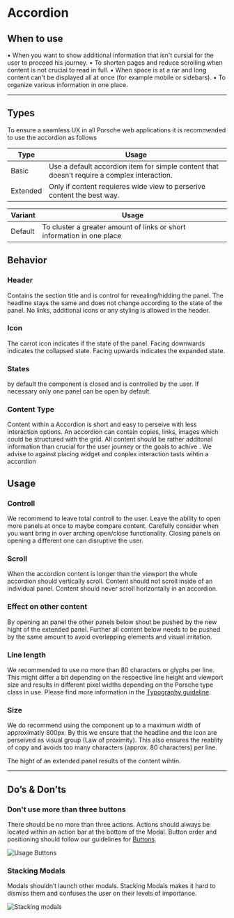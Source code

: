 # Accordion

## When to use

• When you want to show additional information that isn't cursial for the user to proceed his journey.
• To shorten pages and reduce scrolling when content is not crucial to read in full.
• When space is at a rar and long content can't be displayed all at once (for example mobile or sidebars).
• To organize various information in one place.
 

---

## Types

To ensure a seamless UX in all Porsche web applications it is recommended to use the accordion as follows

| Type | Usage |
|----|----|
| Basic | Use a default accordion item for simple content that doesn’t require a complex interaction. |
| Extended | Only if content requieres wide view to perserive content the best way. |



| Variant | Usage |
|----|----|
| Default | To cluster a greater amount of links or short information  in one place


## Behavior

### Header
Contains the section title and is control for revealing/hidding the panel. The headline stays the same and does not change according to the state of the panel. No links, additional icons or any styling is allowed in the header.

### Icon
The carrot icon indicates if the state of the panel. Facing downwards indicates the collapsed state. Facing upwards indicates the expanded state.

### States
by default the component is closed and is controlled by the user. If necessary only one panel can be open by default.

### Content Type
Content within a Accordion is short and easy to perseive with less interaction options. An accordion can contain copies, links, images which could be structured with the grid. All content should be rather additonal information than crucial for the user journey or the goals to achive . We advise to against placing widget and conplex interaction tasts wihtin a accordion


## Usage

### Controll
We recommend to leave total controll to the user. Leave the ability to open more panels at once to maybe compare content. Carefully consider when you want bring in over arching open/close functionality. Closing panels on opening a different one can disruptive the user.

### Scroll
When the accordion content is longer than the viewport the whole accordion should vertically scroll. Content should not scroll inside of an individual panel. Content should never scroll horizontally in an accordion.

### Effect on other content 
By opening an panel the other panels below shout be pushed by the new hight of the extended panel. Further all content below needs to be pushed by the same amount to avoid overlapping elements and visual irritation.

### Line length
We recommended to use no more than 80 characters or glyphs per line. This might differ a bit depending on the respective line height and viewport size and results in different pixel widths depending on the Porsche type class in use. Please find more information in the [Typography guideline](components/typography).

### Size
We do recommend using the component up to a maximum width of approximatly 800px. By this we ensure that the headline and the icon are perseived as visual group (Law of proximity). This also ensures the reablity of copy and avoids too many characters (approx. 80 characters) per line.

The hight of an extended panel results of the content wihtin.


---

## Do’s & Don’ts

### Don't use more than three buttons
There should be no more than three actions. Actions should always be located within an action bar at the bottom of the Modal. Button order and positioning should follow our guidelines for [Buttons](components/button/usage).

![Usage Buttons](./assets/modal-dialog-more-than-three-buttons.png)

### Stacking Modals
Modals shouldn’t launch other modals. Stacking Modals makes it hard to dismiss them and confuses the user on their levels of importance.

![Stacking modals](./assets/modal-stacking-modals.png)
